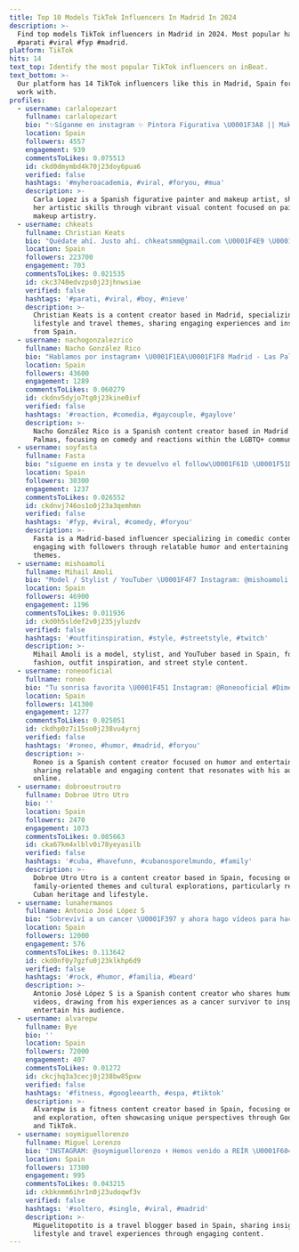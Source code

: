 ```yaml
---
title: Top 10 Models TikTok Influencers In Madrid In 2024
description: >-
  Find top models TikTok influencers in Madrid in 2024. Most popular hashtags:
  #parati #viral #fyp #madrid.
platform: TikTok
hits: 14
text_top: Identify the most popular TikTok influencers on inBeat.
text_bottom: >-
  Our platform has 14 TikTok influencers like this in Madrid, Spain for you to
  work with.
profiles:
  - username: carlalopezart
    fullname: carlalopezart
    bio: "✨Síganme en instagram ✨ Pintora Figurativa \U0001F3A8 || Makeupartist\U0001F484 || Scorpio ♏️"
    location: Spain
    followers: 4557
    engagement: 939
    commentsToLikes: 0.075513
    id: ckd0dmymbd4k70j23doy6pua6
    verified: false
    hashtags: '#myheroacademia, #viral, #foryou, #mua'
    description: >-
      Carla Lopez is a Spanish figurative painter and makeup artist, showcasing
      her artistic skills through vibrant visual content focused on painting and
      makeup artistry.
  - username: chkeats
    fullname: Christian Keats
    bio: "Quédate ahí. Justo ahí. chkeatsmm@gmail.com \U0001F4E9 \U0001F64B\U0001F3FD‍♂️ Madrid\U0001F4CD\U0001F680"
    location: Spain
    followers: 223700
    engagement: 703
    commentsToLikes: 0.021535
    id: ckc3740edvzps0j23jhnwsiae
    verified: false
    hashtags: '#parati, #viral, #boy, #nieve'
    description: >-
      Christian Keats is a content creator based in Madrid, specializing in
      lifestyle and travel themes, sharing engaging experiences and insights
      from Spain.
  - username: nachogonzalezrico
    fullname: Nacho González Rico
    bio: "Hablamos por instagram⬆️ \U0001F1EA\U0001F1F8 Madrid - Las Palmas \U0001F1EE\U0001F1E8 \U0001F30850K?✨"
    location: Spain
    followers: 43600
    engagement: 1289
    commentsToLikes: 0.060279
    id: ckdnv5dyjo7tg0j23kine0ivf
    verified: false
    hashtags: '#reaction, #comedia, #gaycouple, #gaylove'
    description: >-
      Nacho González Rico is a Spanish content creator based in Madrid and Las
      Palmas, focusing on comedy and reactions within the LGBTQ+ community.
  - username: soyfasta
    fullname: Fasta
    bio: "sígueme en insta y te devuelvo el follow\U0001F61D \U0001F51DLLEGAREMOS A 50K?\U0001F51D? \U0001F4CDMadrid"
    location: Spain
    followers: 30300
    engagement: 1237
    commentsToLikes: 0.026552
    id: ckdnvj746os1o0j23a3qemhmn
    verified: false
    hashtags: '#fyp, #viral, #comedy, #foryou'
    description: >-
      Fasta is a Madrid-based influencer specializing in comedic content,
      engaging with followers through relatable humor and entertaining lifestyle
      themes.
  - username: mishoamoli
    fullname: Mihail Amoli
    bio: "Model / Stylist / YouTuber \U0001F4F7 Instagram: @mishoamoli \U0001F3A5 YouTube: Misho Amoli"
    location: Spain
    followers: 46900
    engagement: 1196
    commentsToLikes: 0.011936
    id: ckd0h5sldef2v0j235jyluzdv
    verified: false
    hashtags: '#outfitinspiration, #style, #streetstyle, #twitch'
    description: >-
      Mihail Amoli is a model, stylist, and YouTuber based in Spain, focusing on
      fashion, outfit inspiration, and street style content.
  - username: roneooficial
    fullname: roneo
    bio: "Tu sonrisa favorita \U0001F451 Instagram: @Roneooficial #Dimedonde Spotify : S-Roneo"
    location: Spain
    followers: 141300
    engagement: 1277
    commentsToLikes: 0.025051
    id: ckdhp0z7i15so0j238vu4yrnj
    verified: false
    hashtags: '#roneo, #humor, #madrid, #foryou'
    description: >-
      Roneo is a Spanish content creator focused on humor and entertainment,
      sharing relatable and engaging content that resonates with his audience
      online.
  - username: dobroeutroutro
    fullname: Dobroe Utro Utro
    bio: ''
    location: Spain
    followers: 2470
    engagement: 1073
    commentsToLikes: 0.085663
    id: cka67km4xlblv0i78yeyasilb
    verified: false
    hashtags: '#cuba, #havefunn, #cubanosporelmundo, #family'
    description: >-
      Dobroe Utro Utro is a content creator based in Spain, focusing on
      family-oriented themes and cultural explorations, particularly related to
      Cuban heritage and lifestyle.
  - username: lunahermanos
    fullname: Antonio José López S
    bio: "Sobreviví a un cancer \U0001F397 y ahora hago vídeos para hacer reír \U0001F4AA❤️"
    location: Spain
    followers: 12000
    engagement: 576
    commentsToLikes: 0.113642
    id: ckd0nf0y7gzfu0j23klkhp6d9
    verified: false
    hashtags: '#rock, #humor, #familia, #beard'
    description: >-
      Antonio José López S is a Spanish content creator who shares humorous
      videos, drawing from his experiences as a cancer survivor to inspire and
      entertain his audience.
  - username: alvarepw
    fullname: Bye
    bio: ''
    location: Spain
    followers: 72000
    engagement: 407
    commentsToLikes: 0.01272
    id: ckcjhq3a3cecj0j238bw85pxw
    verified: false
    hashtags: '#fitness, #googleearth, #espa, #tiktok'
    description: >-
      Alvarepw is a fitness content creator based in Spain, focusing on wellness
      and exploration, often showcasing unique perspectives through Google Earth
      and TikTok.
  - username: soymiguellorenzo
    fullname: Miguel Lorenzo
    bio: "INSTAGRAM: @soymiguellorenzo ⬆️ Hemos venido a REÍR \U0001F604 Comería croquetas 24/7"
    location: Spain
    followers: 17300
    engagement: 995
    commentsToLikes: 0.043215
    id: ckbknmm6ihr1n0j23udoqwf3v
    verified: false
    hashtags: '#soltero, #single, #viral, #madrid'
    description: >-
      Miguelitopotito is a travel blogger based in Spain, sharing insights on
      lifestyle and travel experiences through engaging content.
---
```


